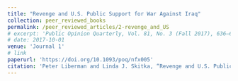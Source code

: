 ```yaml
---
title: "Revenge and U.S. Public Support for War Against Iraq"
collection: peer_reviewed_books
permalink: /peer_reviewed_articles/2-revenge_and_US
# excerpt: 'Public Opinion Quarterly, Vol. 81, No. 3 (Fall 2017), 636–660. First author, co-authored with Linda J. Skitka'
# date: 2017-10-01
venue: 'Journal 1'
# link
paperurl: 'https://doi.org/10.1093/poq/nfx005' 
citation: 'Peter Liberman and Linda J. Skitka, “Revenge and U.S. Public Support for War Against Iraq,” Public Opinion Quarterly, Vol. 81, No. 3 (Fall 2017), 636–660.'
---
```



<!-- [Download paper here](http://academicpages.github.io/files/paper1.pdf) -->

<!-- Recommended citation: Your Name, You. (2009). "Paper Title Number 1." <i>Journal 1</i>. 1(1). -->
